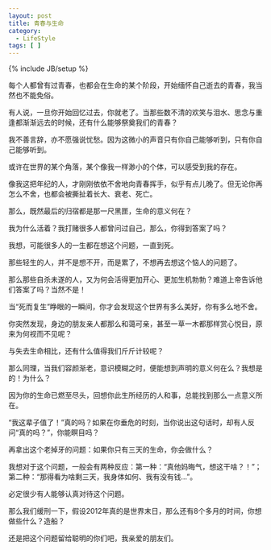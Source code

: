 ```yaml
---
layout: post
title: 青春与生命
category:
  - LifeStyle
tags: [ ]
---
```

{% include JB/setup %}

每个人都曾有过青春，也都会在生命的某个阶段，开始缅怀自己逝去的青春，我当然也不能免俗。

有人说，一旦你开始回忆过去，你就老了。当那些数不清的欢笑与泪水、思念与重逢都渐渐远去的时候，还有什么能够祭奠我们的青春？

我不善言辞，亦不愿强说忧愁。因为这微小的声音只有你自己能够听到，只有你自己能够听到。

或许在世界的某个角落，某个像我一样渺小的个体，可以感受到我的存在。

像我这把年纪的人，才刚刚依依不舍地向青春挥手，似乎有点儿晚了。但无论你再怎么不舍，也都会被撕扯着长大、衰老、死亡。

那么，既然最后的归宿都是那一尺黑匣，生命的意义何在？

我为什么活着？我打赌很多人都曾问过自己，那么，你得到答案了吗？

我想，可能很多人的一生都在想这个问题，一直到死。

那些轻生的人，并不是想不开，而是累了，不想再去想这个恼人的问题了。

那么那些自杀未遂的人，又为何会活得更加开心、更加生机勃勃？难道上帝告诉他们答案了吗？当然不是！

当“死而复生”睁眼的一瞬间，你才会发现这个世界有多么美好，你有多么地不舍。

你突然发现，身边的朋友亲人都那么和蔼可亲，甚至一草一木都那样赏心悦目，原来为何视而不见呢？

与失去生命相比，还有什么值得我们斤斤计较呢？

那么同理，当我们容颜渐老，意识模糊之时，便能想到声明的意义何在么？我想是的！为什么？

因为你的生命已燃至尽头，回想你此生所经历的人和事，总能找到那么一点意义所在。

“我这辈子值了！”真的吗？如果在你垂危的时刻，当你说出这句话时，却有人反问“真的吗？”，你能瞑目吗？

再拿出这个老掉牙的问题：如果你只有三天的生命，你会做什么？

我想对于这个问题，一般会有两种反应：第一种：“真他妈晦气，想这干啥？！”；第二种：“那得看为啥剩三天，我身体如何、我有没有钱…”。

必定很少有人能够认真对待这个问题。

那么我们缓刑一下，假设2012年真的是世界末日，那么还有8个多月的时间，你想做些什么？造船？

还是把这个问题留给聪明的你们吧，我亲爱的朋友们。